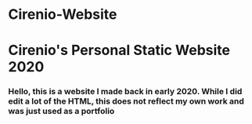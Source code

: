 # Cirenio-Website
<h1>Cirenio's Personal Static Website 2020</h1>
<h3>Hello, this is a website I made back in early 2020. While I did edit a lot of the HTML, this does not reflect my own work and was just used as a portfolio</h3>
